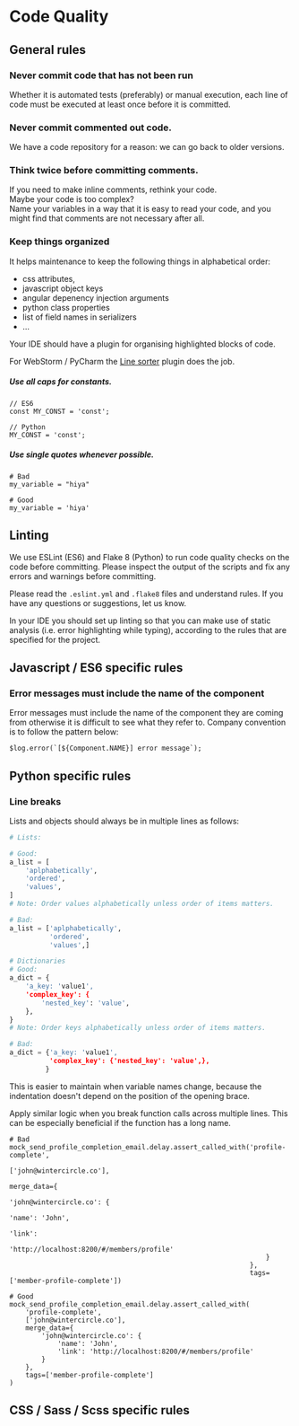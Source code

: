 # Code Quality

## General rules

### Never commit code that has not been run
Whether it is automated tests (preferably) or manual execution, each line of code must be executed at least once before it is committed.

### Never commit commented out code.
We have a code repository for a reason: we can go back to older versions.

### Think twice before committing comments.
If you need to make inline comments, rethink your code.   
Maybe your code is too complex?  
Name your variables in a way that it is easy to read your code, and you might find that comments are not necessary after all.

### Keep things organized
It helps maintenance to keep the following things in alphabetical order:
- css attributes,
- javascript object keys
- angular depenency injection arguments
- python class properties
- list of field names in serializers
- ...

Your IDE should have a plugin for organising highlighted blocks of code.

For WebStorm / PyCharm the [Line sorter](https://plugins.jetbrains.com/plugin/?idea&id=4055) plugin does the job.

##### Use all caps for constants.

```
// ES6
const MY_CONST = 'const';

// Python
MY_CONST = 'const';
```

##### Use single quotes whenever possible.

```
# Bad
my_variable = "hiya"

# Good
my_variable = 'hiya'
```

## Linting

We use ESLint (ES6) and Flake 8 (Python) to run code quality checks on the code before committing.
Please inspect the output of the scripts and fix any errors and warnings before committing.

Please read the `.eslint.yml` and `.flake8` files and understand rules. If you have any questions or suggestions, let us know.

In your IDE you should set up linting so that you can make use of static analysis (i.e. error highlighting while typing), according to the rules that are specified for the project.

## Javascript / ES6 specific rules

### Error messages must include the name of the component
Error messages must include the name of the component they are coming from otherwise it is difficult to see what they refer to.
Company convention is to follow the pattern below:
```
$log.error(`[${Component.NAME}] error message`);
```

## Python specific rules

### Line breaks

Lists and objects should always be in multiple lines as follows:

```python
# Lists:

# Good:
a_list = [
    'aplphabetically',
    'ordered',
    'values',
]
# Note: Order values alphabetically unless order of items matters.

# Bad:
a_list = ['aplphabetically',
          'ordered',
          'values',]

# Dictionaries
# Good:
a_dict = {
    'a_key: 'value1',
    'complex_key': {
        'nested_key': 'value',
    },
}
# Note: Order keys alphabetically unless order of items matters.

# Bad:
a_dict = {'a_key: 'value1',
          'complex_key': {'nested_key': 'value',},
         }
```

This is easier to maintain when variable names change, because the indentation doesn't depend on the position of the opening brace.

Apply similar logic when you break function calls across multiple lines. This can be especially beneficial if the function has a long name.

```
# Bad
mock_send_profile_completion_email.delay.assert_called_with('profile-complete',
                                                            ['john@wintercircle.co'],
                                                            merge_data={
                                                                'john@wintercircle.co': {
                                                                    'name': 'John',
                                                                    'link':
                                                                    'http://localhost:8200/#/members/profile'
                                                                }                                                                  
                                                            },
                                                            tags=['member-profile-complete'])

# Good
mock_send_profile_completion_email.delay.assert_called_with(
    'profile-complete',
    ['john@wintercircle.co'],
    merge_data={
        'john@wintercircle.co': {
            'name': 'John',
            'link': 'http://localhost:8200/#/members/profile'
        }
    },
    tags=['member-profile-complete']
)
```

## CSS / Sass / Scss specific rules
